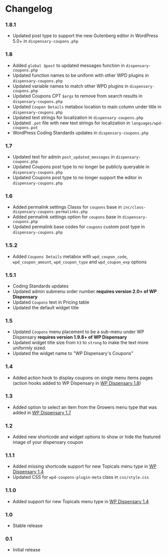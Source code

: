 # Changelog

### 1.8.1
*   Updated post type to support the new Gutenberg editor in WordPress 5.0+ in `dispensary-coupons.php`

### 1.8
*   Added `global $post` to updated messages function in `dispensary-coupons.php`
*   Updated function names to be uniform with other WPD plugins in `dispensary-coupons.php`
*   Updated variable names to match other WPD plugins in `dispensary-coupons.php`
*   Updated Coupons CPT `$args` to remove from search results in `dispensary-coupons.php`
*   Updated `Coupon Details` metabox location to main column under title in `dispensary-coupons.php`
*   Updated text strings for localization in `dispensary-coupons.php`
*   Updated `.pot` file with new text strings for localization in `languages/wpd-coupons.pot`
*   WordPress Coding Standards updates in `dispensary-coupons.php`

### 1.7
*   Updated text for admin `post_updated_messages` in `dispensary-coupons.php`
*   Updated Coupons post type to no longer be publicly queryable in `dispensary-coupons.php`
*   Updated Coupons post type to no longer support the editor in `dispensary-coupons.php`

### 1.6
*   Added permalink settings Classs for `coupons` base in `inc/class-dispensary-coupons-permalinks.php`
*   Added permalink settings option for `coupons` base in `dispensary-coupons.php`
*   Updated permalink base codes for `coupons` custom post type in `dispensary-coupons.php`

### 1.5.2
*   Added `Coupons Details` metabox with `wpd_coupon_code`, `wpd_coupon_amount`, `wpd_coupon_type` and `wpd_coupon_exp` options

### 1.5.1
*   Coding Standards updates
*   Updated admin submenu order number **requires version 2.0+ of WP Dispensary**
*   Updated <td> `Coupons` text in Pricing table
*   Updated the default widget title

### 1.5
*   Updated `Coupons` menu placement to be a sub-menu under WP Dispensary **requires version 1.9.8+ of WP Dispensary**
*   Updated widget title size from `h3` to `strong` to make the text more uniformly sized.
*   Updated the widget name to "WP Dispensary's Coupons"

### 1.4
*   Added action hook to display coupons on single menu items pages (action hooks added to WP Dispensary in [WP Dispensary 1.8](http://www.wpdispensary.com/wp-dispensary-version-1-8/))

### 1.3
*   Added option to select an item from the Growers menu type that was added in [WP Dispensary 1.7](https://www.wpdispensary.com/wp-dispensary-version-1-7/)

### 1.2
*   Added new shortcode and widget options to show or hide the featured image of your dispensary coupon

### 1.1.1
*   Added missing shortcode support for new Topicals menu type in [WP Dispensary 1.4](https://www.wpdispensary.com/wp-dispensary-version-1-4/)
*   Updated CSS for `wpd-coupons-plugin-meta` class in `css/style.css`

### 1.1.0
*   Added support for new Topicals menu type in [WP Dispensary 1.4](https://www.wpdispensary.com/wp-dispensary-version-1-4/)

### 1.0
*   Stable release

### 0.1
*   Initial release
